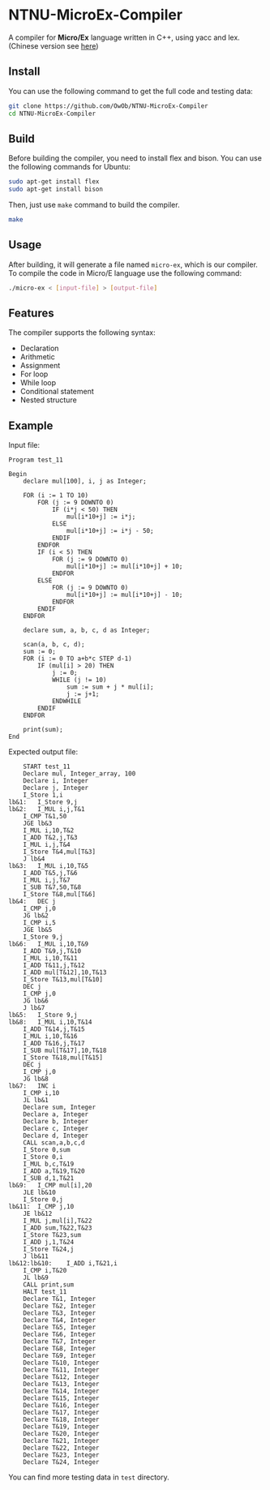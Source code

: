 # NTNU-MicroEx-Compiler

A compiler for **Micro/Ex** language written in C++, using yacc and lex.
(Chinese version see [here](/README.zh-TW.md))

## Install

You can use the following command to get the full code and testing data:
```bash
git clone https://github.com/OwOb/NTNU-MicroEx-Compiler
cd NTNU-MicroEx-Compiler
```

## Build
Before building the compiler, you need to install flex and bison.
You can use the following commands for Ubuntu:
```bash
sudo apt-get install flex
sudo apt-get install bison
```

Then, just use `make` command to build the compiler.
```bash
make
```

## Usage
After building, it will generate a file named `micro-ex`, which is our compiler.
To compile the code in Micro/E language use the following command:
```bash
./micro-ex < [input-file] > [output-file]
```

## Features

The compiler supports the following syntax:
* Declaration
* Arithmetic
* Assignment
* For loop
* While loop
* Conditional statement
* Nested structure

## Example
Input file:
```
Program test_11

Begin
    declare mul[100], i, j as Integer;

    FOR (i := 1 TO 10)
        FOR (j := 9 DOWNTO 0)
            IF (i*j < 50) THEN
                mul[i*10+j] := i*j;
            ELSE
                mul[i*10+j] := i*j - 50;
            ENDIF
        ENDFOR
        IF (i < 5) THEN
            FOR (j := 9 DOWNTO 0)
                mul[i*10+j] := mul[i*10+j] + 10;
            ENDFOR
        ELSE
            FOR (j := 9 DOWNTO 0)
                mul[i*10+j] := mul[i*10+j] - 10;
            ENDFOR
        ENDIF
    ENDFOR

    declare sum, a, b, c, d as Integer;

    scan(a, b, c, d);
    sum := 0;
    FOR (i := 0 TO a+b*c STEP d-1)
        IF (mul[i] > 20) THEN
            j := 0;
            WHILE (j != 10)
                sum := sum + j * mul[i];
                j := j+1;
            ENDWHILE
        ENDIF
    ENDFOR

    print(sum);
End
```
Expected output file:
```
	START test_11
	Declare mul, Integer_array, 100
	Declare i, Integer
	Declare j, Integer
	I_Store 1,i
lb&1:	I_Store 9,j
lb&2:	I_MUL i,j,T&1
	I_CMP T&1,50
	JGE lb&3
	I_MUL i,10,T&2
	I_ADD T&2,j,T&3
	I_MUL i,j,T&4
	I_Store T&4,mul[T&3]
	J lb&4
lb&3:	I_MUL i,10,T&5
	I_ADD T&5,j,T&6
	I_MUL i,j,T&7
	I_SUB T&7,50,T&8
	I_Store T&8,mul[T&6]
lb&4:	DEC j
	I_CMP j,0
	JG lb&2
	I_CMP i,5
	JGE lb&5
	I_Store 9,j
lb&6:	I_MUL i,10,T&9
	I_ADD T&9,j,T&10
	I_MUL i,10,T&11
	I_ADD T&11,j,T&12
	I_ADD mul[T&12],10,T&13
	I_Store T&13,mul[T&10]
	DEC j
	I_CMP j,0
	JG lb&6
	J lb&7
lb&5:	I_Store 9,j
lb&8:	I_MUL i,10,T&14
	I_ADD T&14,j,T&15
	I_MUL i,10,T&16
	I_ADD T&16,j,T&17
	I_SUB mul[T&17],10,T&18
	I_Store T&18,mul[T&15]
	DEC j
	I_CMP j,0
	JG lb&8
lb&7:	INC i
	I_CMP i,10
	JL lb&1
	Declare sum, Integer
	Declare a, Integer
	Declare b, Integer
	Declare c, Integer
	Declare d, Integer
	CALL scan,a,b,c,d
	I_Store 0,sum
	I_Store 0,i
	I_MUL b,c,T&19
	I_ADD a,T&19,T&20
	I_SUB d,1,T&21
lb&9:	I_CMP mul[i],20
	JLE lb&10
	I_Store 0,j
lb&11:	I_CMP j,10
	JE lb&12
	I_MUL j,mul[i],T&22
	I_ADD sum,T&22,T&23
	I_Store T&23,sum
	I_ADD j,1,T&24
	I_Store T&24,j
	J lb&11
lb&12:lb&10:	I_ADD i,T&21,i
	I_CMP i,T&20
	JL lb&9
	CALL print,sum
	HALT test_11
	Declare T&1, Integer
	Declare T&2, Integer
	Declare T&3, Integer
	Declare T&4, Integer
	Declare T&5, Integer
	Declare T&6, Integer
	Declare T&7, Integer
	Declare T&8, Integer
	Declare T&9, Integer
	Declare T&10, Integer
	Declare T&11, Integer
	Declare T&12, Integer
	Declare T&13, Integer
	Declare T&14, Integer
	Declare T&15, Integer
	Declare T&16, Integer
	Declare T&17, Integer
	Declare T&18, Integer
	Declare T&19, Integer
	Declare T&20, Integer
	Declare T&21, Integer
	Declare T&22, Integer
	Declare T&23, Integer
	Declare T&24, Integer
```

You can find more testing data in `test` directory.
